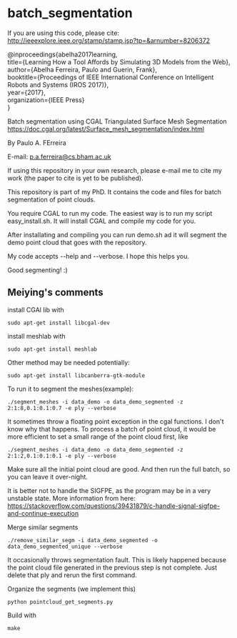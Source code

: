 # batch_segmentation


If you are using this code, please cite: http://ieeexplore.ieee.org/stamp/stamp.jsp?tp=&arnumber=8206372

@inproceedings{abelha2017learning, \
    title={Learning How a Tool Affords by Simulating 3D Models from the Web}, \
    author={Abelha Ferreira, Paulo and Guerin, Frank}, \
    booktitle={Proceedings of IEEE International Conference on Intelligent Robots and Systems (IROS 2017)}, \
    year={2017}, \
    organization={IEEE Press} \
}

Batch segmentation using CGAL Triangulated Surface Mesh Segmentation
https://doc.cgal.org/latest/Surface_mesh_segmentation/index.html

By Paulo A. FErreira

E-mail: p.a.ferreira@cs.bham.ac.uk

If using this repository in your own research, please e-mail me to cite my work (the paper to cite is yet to be published).

This repository is part of my PhD. It contains the code and files for batch segmentation of point clouds.

You require CGAL to run my code.
The easiest way is to run my script easy_install.sh. It will install CGAL and compile my code for you.

After installating and compiling you can run demo.sh ad it will segment the demo point cloud that goes with the repository.

My code accepts --help and --verbose. I hope this helps you.


Good segmenting! :) 


## Meiying's comments

install CGAl lib with
```
sudo apt-get install libcgal-dev

```

install meshlab with

```
sudo apt-get install meshlab
```

Other method may be needed potentially:

```
sudo apt-get install libcanberra-gtk-module
```

To run it to segment the meshes(example):
```
./segment_meshes -i data_demo -o data_demo_segmented -z 2:1:8,0.1:0.1:0.7 -e ply --verbose
```
It sometimes throw a floating point exception in the cgal functions. I don't know why that happens. To process a batch of point cloud, it would be more efficient to set a small range of the point cloud first, like
```
./segment_meshes -i data_demo -o data_demo_segmented -z 2:1:2,0.1:0.1:0.1 -e ply --verbose
```
Make sure all the initial point cloud are good. And then run the full batch, so you can leave it over-night.

It is better not to handle the SIGFPE, as the program may be in a very unstable state. More information from here: <https://stackoverflow.com/questions/39431879/c-handle-signal-sigfpe-and-continue-execution>

Merge similar segments
```
./remove_similar_segm -i data_demo_segmented -o data_demo_segmented_unique --verbose
```
It occasionally throws segmentation fault. This is likely happened because the point cloud file generated in the previous step is not complete. Just delete that ply and rerun the first command.

Organize the segments (we implement this)
```
python pointcloud_get_segments.py
```

Build with 
```
make
```